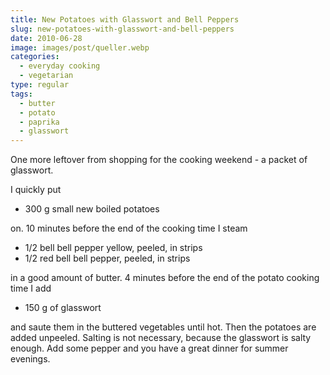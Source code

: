 ```yaml
---
title: New Potatoes with Glasswort and Bell Peppers
slug: new-potatoes-with-glasswort-and-bell-peppers
date: 2010-06-28
image: images/post/queller.webp
categories: 
  - everyday cooking
  - vegetarian
type: regular
tags: 
  - butter
  - potato
  - paprika
  - glasswort
---
```


One more leftover from shopping for the cooking weekend - a packet of glasswort.

I quickly put

* 300 g small new boiled potatoes

on. 10 minutes before the end of the cooking time I steam

* 1/2 bell bell pepper yellow, peeled, in strips 
* 1/2 red bell bell pepper, peeled, in strips

in a good amount of butter. 4 minutes before the end of the potato cooking time I add

* 150 g of glasswort

and saute them in the buttered vegetables until hot. Then the potatoes are added unpeeled. Salting is not necessary, because the glasswort is salty enough. Add some pepper and you have a great dinner for summer evenings.

>